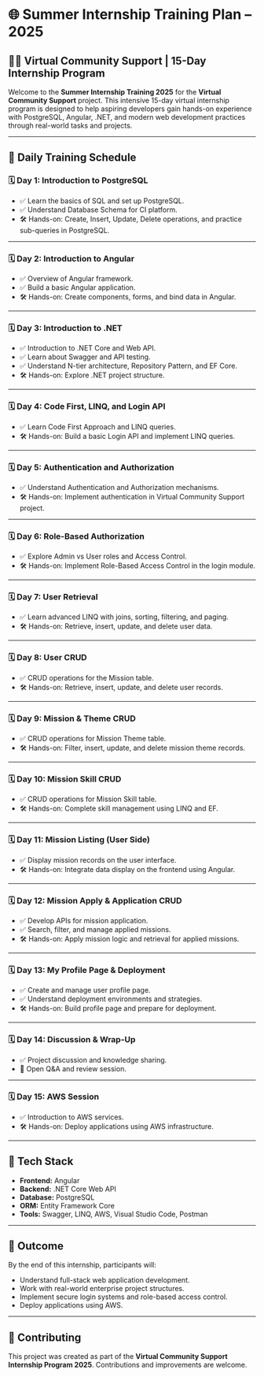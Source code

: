 # 🌐 Summer Internship Training Plan – 2025  
## 🧑‍💻 Virtual Community Support | 15-Day Internship Program

Welcome to the **Summer Internship Training 2025** for the **Virtual Community Support** project. This intensive 15-day virtual internship program is designed to help aspiring developers gain hands-on experience with PostgreSQL, Angular, .NET, and modern web development practices through real-world tasks and projects.

---

## 📅 Daily Training Schedule

### 🗓️ Day 1: Introduction to PostgreSQL
- ✅ Learn the basics of SQL and set up PostgreSQL.
- ✅ Understand Database Schema for CI platform.
- 🛠️ Hands-on: Create, Insert, Update, Delete operations, and practice sub-queries in PostgreSQL.

---

### 🗓️ Day 2: Introduction to Angular
- ✅ Overview of Angular framework.
- ✅ Build a basic Angular application.
- 🛠️ Hands-on: Create components, forms, and bind data in Angular.

---

### 🗓️ Day 3: Introduction to .NET
- ✅ Introduction to .NET Core and Web API.
- ✅ Learn about Swagger and API testing.
- ✅ Understand N-tier architecture, Repository Pattern, and EF Core.
- 🛠️ Hands-on: Explore .NET project structure.

---

### 🗓️ Day 4: Code First, LINQ, and Login API
- ✅ Learn Code First Approach and LINQ queries.
- 🛠️ Hands-on: Build a basic Login API and implement LINQ queries.

---

### 🗓️ Day 5: Authentication and Authorization
- ✅ Understand Authentication and Authorization mechanisms.
- 🛠️ Hands-on: Implement authentication in Virtual Community Support project.

---

### 🗓️ Day 6: Role-Based Authorization
- ✅ Explore Admin vs User roles and Access Control.
- 🛠️ Hands-on: Implement Role-Based Access Control in the login module.

---

### 🗓️ Day 7: User Retrieval
- ✅ Learn advanced LINQ with joins, sorting, filtering, and paging.
- 🛠️ Hands-on: Retrieve, insert, update, and delete user data.

---

### 🗓️ Day 8: User CRUD
- ✅ CRUD operations for the Mission table.
- 🛠️ Hands-on: Retrieve, insert, update, and delete user records.

---

### 🗓️ Day 9: Mission & Theme CRUD
- ✅ CRUD operations for Mission Theme table.
- 🛠️ Hands-on: Filter, insert, update, and delete mission theme records.

---

### 🗓️ Day 10: Mission Skill CRUD
- ✅ CRUD operations for Mission Skill table.
- 🛠️ Hands-on: Complete skill management using LINQ and EF.

---

### 🗓️ Day 11: Mission Listing (User Side)
- ✅ Display mission records on the user interface.
- 🛠️ Hands-on: Integrate data display on the frontend using Angular.

---

### 🗓️ Day 12: Mission Apply & Application CRUD
- ✅ Develop APIs for mission application.
- ✅ Search, filter, and manage applied missions.
- 🛠️ Hands-on: Apply mission logic and retrieval for applied missions.

---

### 🗓️ Day 13: My Profile Page & Deployment
- ✅ Create and manage user profile page.
- ✅ Understand deployment environments and strategies.
- 🛠️ Hands-on: Build profile page and prepare for deployment.

---

### 🗓️ Day 14: Discussion & Wrap-Up
- ✅ Project discussion and knowledge sharing.
- 💬 Open Q&A and review session.

---

### 🗓️ Day 15: AWS Session
- ✅ Introduction to AWS services.
- 🛠️ Hands-on: Deploy applications using AWS infrastructure.

---

## 📁 Tech Stack

- **Frontend:** Angular
- **Backend:** .NET Core Web API
- **Database:** PostgreSQL
- **ORM:** Entity Framework Core
- **Tools:** Swagger, LINQ, AWS, Visual Studio Code, Postman

---

## 📌 Outcome

By the end of this internship, participants will:
- Understand full-stack web application development.
- Work with real-world enterprise project structures.
- Implement secure login systems and role-based access control.
- Deploy applications using AWS.

---

## 🤝 Contributing

This project was created as part of the **Virtual Community Support Internship Program 2025**. Contributions and improvements are welcome.
